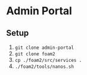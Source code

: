 # Admin Portal
## Setup
1. `git clone admin-portal` 
2. `git clone foam2`
3. `cp ./foam2/src/services .`
4. `./foam2/tools/nanos.sh`
